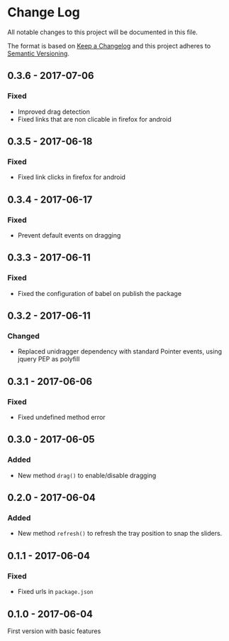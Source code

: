 # Change Log
All notable changes to this project will be documented in this file.

The format is based on [Keep a Changelog](http://keepachangelog.com/) 
and this project adheres to [Semantic Versioning](http://semver.org/).

## 0.3.6 - 2017-07-06

### Fixed

* Improved drag detection
* Fixed links that are non clicable in firefox for android

## 0.3.5 - 2017-06-18

### Fixed

* Fixed link clicks in firefox for android

## 0.3.4 - 2017-06-17

### Fixed

* Prevent default events on dragging

## 0.3.3 - 2017-06-11

### Fixed

* Fixed the configuration of babel on publish the package

## 0.3.2 - 2017-06-11

### Changed

* Replaced unidragger dependency with standard Pointer events, using jquery PEP as polyfill

## 0.3.1 - 2017-06-06

### Fixed

* Fixed undefined method error

## 0.3.0 - 2017-06-05

### Added

* New method `drag()` to enable/disable dragging

## 0.2.0 - 2017-06-04

### Added

* New method `refresh()` to refresh the tray position to snap the sliders.

## 0.1.1 - 2017-06-04

### Fixed

* Fixed urls in `package.json`

## 0.1.0 - 2017-06-04

First version with basic features
